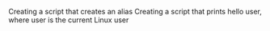 Creating a script that creates an alias
Creating a script that prints hello user, where user is the current Linux user

